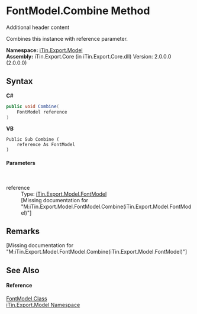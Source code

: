 # FontModel.Combine Method 
Additional header content 

Combines this instance with reference parameter.

**Namespace:**&nbsp;<a href="N_iTin_Export_Model">iTin.Export.Model</a><br />**Assembly:**&nbsp;iTin.Export.Core (in iTin.Export.Core.dll) Version: 2.0.0.0 (2.0.0.0)

## Syntax

**C#**<br />
``` C#
public void Combine(
	FontModel reference
)
```

**VB**<br />
``` VB
Public Sub Combine ( 
	reference As FontModel
)
```


#### Parameters
&nbsp;<dl><dt>reference</dt><dd>Type: <a href="T_iTin_Export_Model_FontModel">iTin.Export.Model.FontModel</a><br />\[Missing <param name="reference"/> documentation for "M:iTin.Export.Model.FontModel.Combine(iTin.Export.Model.FontModel)"\]</dd></dl>

## Remarks
\[Missing <remarks> documentation for "M:iTin.Export.Model.FontModel.Combine(iTin.Export.Model.FontModel)"\]

## See Also


#### Reference
<a href="T_iTin_Export_Model_FontModel">FontModel Class</a><br /><a href="N_iTin_Export_Model">iTin.Export.Model Namespace</a><br />